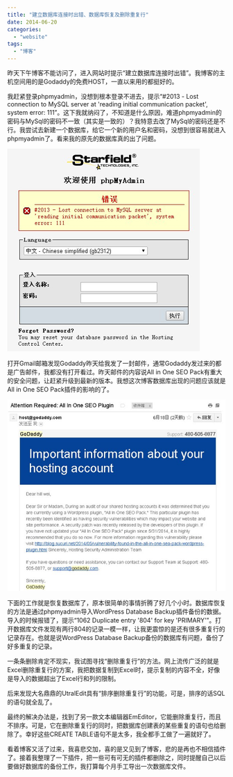 ```yaml
---
title: "建立数据库连接时出错、数据库恢复及删除重复行"
date: 2014-06-20
categories: 
  - "website"
tags: 
  - "博客"
---
```


昨天下午博客不能访问了，进入网站时提示“建立数据库连接时出错”。我博客的主机空间用的是Godaddy的免费HOST，一直以来用的都挺好的。

我赶紧登录phpmyadmin，没想到根本登录不进去，提示“#2013 - Lost connection to MySQL server at 'reading initial communication packet', system error: 111”。这下我就纳闷了，不知道是什么原因，难道phpmyadmin的密码与MySql的密码不一致（其实是一致的）？我特意去改了MySql的密码还是不行。我尝试去新建一个数据库，给它一个新的用户名和密码，没想到很容易就进入phpmyadmin了。看来我的原先的数据库真的出了问题。

![phpmyadmin_error](images/14469308452_36de2955ac_z.jpg)

打开Gmail邮箱发现Godaddy昨天给我发了一封邮件，通常Godaddy发过来的都是广告邮件，我都没有打开看过。昨天邮件的内容说All in One SEO Pack有重大的安全问题，让赶紧升级到最新的版本。我想这次博客数据库出现的问题应该就是All in One SEO Pack插件的影响的了。

![Godaddy_mail](images/14470627115_386140f77a_z.jpg)

下面的工作就是恢复数据库了，原本很简单的事情折腾了好几个小时。数据库恢复的方法是通过phpmyadmin导入WordPress Database Backup插件备份的数据。导入的时候报错了，提示“1062 Duplicate entry '804' for key 'PRIMARY'”。打开数据库文件发现有两行804的记录一模一样，让我更震惊的是还有很多重复行的记录存在。也就是说WordPress Database Backup备份的数据库有问题，备份了好多重复的记录。

一条条删除肯定不现实，我试图寻找“删除重复行”的方法。网上流传广泛的就是Excel删除重复行的方案，我把数据复制到Excel时，提示复制的内容不全，好像是导入的数据超出了Excel行和列的限制。

后来发现大名鼎鼎的UtralEdit具有“排序删除重复行”的功能，可是，排序的话SQL的语句就全乱了。

最终的解决办法是，找到了另一款文本编辑器EmEditor，它能删除重复行，而且不排序。可是，它在删除重复行的同时，把数据库创建表的某些重复的语句也给删除了。幸好这些CREATE TABLE语句不是太多，我全都手工做了一遍就好了。

看着博客又活了过来，我喜悲交加，喜的是又见到了博客，悲的是再也不相信插件了。接着我整理了一下插件，把一些可有可无的插件都删除之，同时提醒自己以后要做好数据库的备份工作，我打算每个月手工导出一次数据库文件。
